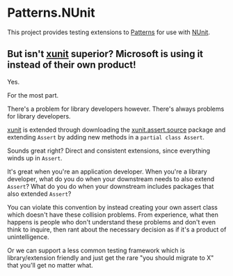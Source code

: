 ﻿# Patterns.NUnit

This project provides testing extensions to [Patterns](https://github.com/Entomy/Stringier/tree/master/Patterns) for use with [NUnit](https://nunit.org/).

## But isn't [xunit](https://xunit.net/) superior? Microsoft is using it instead of their own product!

Yes.

For the most part.

There's a problem for library developers however. There's always problems for library developers.

[xunit](https://xunit.net/) is extended through downloading the [xunit.assert.source](https://www.nuget.org/packages/xunit.assert.source/) package and extending `Assert` by adding new methods in a `partial class Assert`.

Sounds great right? Direct and consistent extensions, since everything winds up in `Assert`.

It's great when you're an application developer. When you're a library developer, what do you do when your downstream needs to also extend `Assert`? What do you do when your downstream includes packages that also extended `Assert`?

You can violate this convention by instead creating your own assert class which doesn't have these collision problems. From experience, what then happens is people who don't understand these problems and don't even think to inquire, then rant about the necessary decision as if it's a product of unintelligence.

Or we can support a less common testing framework which is library/extension friendly and just get the rare "you should migrate to X" that you'll get no matter what.